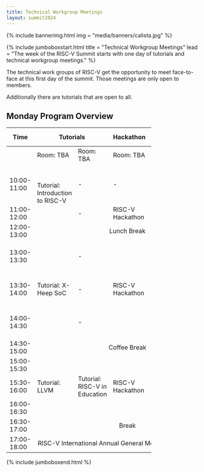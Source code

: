 ```yaml
---
title: Technical Workgroup Meetings
layout: summit2024
---
```


{% include bannerimg.html
    img = "media/banners/calista.jpg"
%}

{% include jumboboxstart.html
    title = "Technical Workgroup Meetings"
    lead = "The week of the RISC-V Summit starts with one day of tutorials and technical workgroup meetings."
%}

The technical work groups of RISC-V get the opportunity to meet face-to-face at
this first day of the summit. Those meetings are only open to members.

Additionally there are tutorials that are open to all.

## Monday Program Overview 

<div class="d-flex justify-content-center">
<table class="my-4 table table-sm" style="width: 75%">
  <thead>
    <tr>
      <th>Time</th>
      <th colspan="2" style="text-align: center">Tutorials</th>
      <th colspan="1" style="text-align: center">Hackathon</th>
      <th colspan="2" style="text-align: center">TWG Meetings (Members Only)</th>
    </tr>
  </thead>
  <tbody>
    <tr>
      <td></td>
      <td>Room: TBA</td>
      <td>Room: TBA</td>
      <td>Room: TBA</td> 
      <td>Room: TBA</td>
      <td>Room: TBA</td>
    </tr>
    <tr>
      <td>10:00-11:00</td>
      <td rowspan="2" style="background-color: var(--riscv-sy)">Tutorial:<br> Introduction to RISC-V</td>
      <td>-</td>
      <td>-</td>
      <td style="background-color: var(--riscv-lg)">DTPM SIG</td>
      <td style="background-color: var(--riscv-lg)">Runtime Integrity SIG & Security HC</td>
    </tr>
    <tr>
      <td>11:00-12:00</td>
      <td>-</td>
      <td style="background-color: var(--riscv-lv)">RISC-V Hackathon</td>
      <td style="background-color: var(--riscv-lg)">SoftCPU SIG</td>
      <td>-</td>
    </tr>
    <tr>
      <td>12:00-13:00</td>
      <td colspan="5" style="text-align: center; vertical-align: middle;"> Lunch Break </td>    
    </tr>
     <tr>
      <td>13:00-13:30</td>
      <td rowspan="3" style="background-color: var(--riscv-sy)">Tutorial: X-Heep SoC</td>
      <td>-</td>
      <td rowspan="3" style="background-color: var(--riscv-lv)">RISC-V Hackathon</td>
      <td style="background-color: var(--riscv-lg)">CHERI SIG + TG</td>
      <td style="background-color: var(--riscv-lg)">Technical Starters Guide for RISC-V</td>
    </tr>
     <tr>
      <td>13:30-14:00</td>
      <td>-</td>
      <td style="background-color: var(--riscv-lg)">Fast Interrupt Task Group</td>
      <td style="background-color: var(--riscv-lg)">RISC-V Labs</td>
    </tr>
     <tr>
      <td>14:00-14:30</td>
      <td>-</td>
      <td style="background-color: var(--riscv-lg)">Scalar Efficiency SIG</td>
      <td style="background-color: var(--riscv-lg)">RISC-V Developer Boards Program</td>
    </tr>
     <tr>
      <td>14:30-15:00</td>
     <td colspan="5" style="text-align: center; vertical-align: middle;"> Coffee Break </td>
    </tr>  
    <tr>
      <td>15:00-15:30</td>
      <td rowspan="3" style="background-color: var(--riscv-sy)">Tutorial: LLVM</td>
      <td rowspan="3" style="background-color: var(--riscv-sy)">Tutorial: <br>RISC-V in Education</td>   
      <td rowspan="3" style="background-color: var(--riscv-lv)">RISC-V Hackathon</td>
      <td style="background-color: var(--riscv-lg)">HPC SIG</td>
      <td rowspan="2" style="background-color: var(--riscv-lg)">Marketing Committee</td>
    </tr>
     <tr>
      <td>15:30-16:00</td>    
      <td style="background-color: var(--riscv-lg)">Server Platform TG</td>
    </tr>
    <tr>
      <td>16:00-16:30</td>   
      <td>-</td>
      <td style="background-color: var(--riscv-lg)">RISC-V in Space</td>
    </tr>
     <tr>
      <td>16:30-17:00</td>
      <td colspan="5" style="text-align: center; vertical-align: middle;"> Break</td>
    </tr>
       <tr>
      <td>17:00-18:00</td>
     <td colspan="5" style="text-align: center; vertical-align: middle; background-color: var(--riscv-lg)"> RISC-V International Annual General Meeting (Members Only)</td>
    </tr>
  </tbody>
</table>
</div>

{% include jumboboxend.html %}
